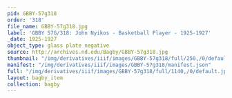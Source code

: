 ```yaml
---
pid: GBBY-57g318
order: '318'
file_name: GBBY-57g318.jpg
label: 'GBBY 57G/318: John Nyikos - Basketball Player - 1925-1927'
_date: 1925-1927
object_type: glass plate negative
source: http://archives.nd.edu/Bagby/GBBY-57g318.jpg
thumbnail: "/img/derivatives/iiif/images/GBBY-57g318/full/250,/0/default.jpg"
manifest: "/img/derivatives/iiif/images/GBBY-57g318/manifest.json"
full: "/img/derivatives/iiif/images/GBBY-57g318/full/1140,/0/default.jpg"
layout: bagby_item
collection: bagby
---
```

